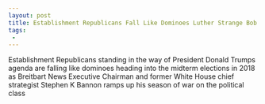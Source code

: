 ```yaml
---
layout: post
title: Establishment Republicans Fall Like Dominoes Luther Strange Bob Corker Jeff Flake Gone
tags:
 -
---
```

Establishment Republicans standing in the way of President Donald Trumps agenda are falling like dominoes heading into the midterm elections in 2018 as Breitbart News Executive Chairman and former White House chief strategist Stephen K Bannon ramps up his season of war on the political class
